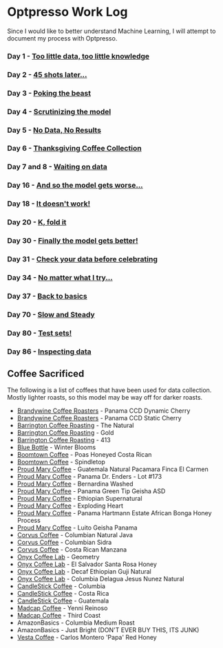 # Optpresso Work Log

Since I would like to better understand Machine Learning, I will attempt to document my process with Optpresso.


### Day 1 - [Too little data, too little knowledge](day1.md)

### Day 2 - [45 shots later...](day2.md)

### Day 3 - [Poking the beast](day3.md)

### Day 4 - [Scrutinizing the model](day4.md)

### Day 5 - [No Data, No Results](day5.md)

### Day 6 - [Thanksgiving Coffee Collection](day6.md)

### Day 7 and 8 - [Waiting on data](day7and8.md)

### Day 16 - [And so the model gets worse...](day16.md)

### Day 18 - [It doesn't work!](day18.md)

### Day 20 - [K, fold it](day20.md)

### Day 30 - [Finally the model gets better!](day30.md)

### Day 31 - [Check your data before celebrating](day31.md)

### Day 34 - [No matter what I try...](day34.md)

### Day 37 - [Back to basics](day37.md)

### Day 70 - [Slow and Steady](day70.md)

### Day 80 - [Test sets!](day80.md)

### Day 86 - [Inspecting data](day86.md)

## Coffee Sacrificed

The following is a list of coffees that have been used for data collection. Mostly lighter roasts, so this model may be way off for darker roasts.

* [Brandywine Coffee Roasters](https://www.brandywinecoffeeroasters.com/) - Panama CCD Dynamic Cherry
* [Brandywine Coffee Roasters](https://www.brandywinecoffeeroasters.com/) - Panama CCD Static Cherry
* [Barrington Coffee Roasting](https://barringtoncoffee.com/) - The Natural
* [Barrington Coffee Roasting](https://barringtoncoffee.com/) - Gold
* [Barrington Coffee Roasting](https://barringtoncoffee.com/) - 413
* [Blue Bottle](https://bluebottlecoffee.com/) - Winter Blooms
* [Boomtown Coffee](https://www.boomtowncoffee.com/) - Poas Honeyed Costa Rican
* [Boomtown Coffee](https://www.boomtowncoffee.com/) - Spindletop
* [Proud Mary Coffee](https://proudmarycoffee.com/) - Guatemala Natural Pacamara Finca El Carmen
* [Proud Mary Coffee](https://proudmarycoffee.com/) - Panama Dr. Enders - Lot #173
* [Proud Mary Coffee](https://proudmarycoffee.com/) - Bernardina Washed
* [Proud Mary Coffee](https://proudmarycoffee.com/) - Panama Green Tip Geisha ASD
* [Proud Mary Coffee](https://proudmarycoffee.com/) - Ethiopian Supernatural
* [Proud Mary Coffee](https://proudmarycoffee.com/) - Exploding Heart
* [Proud Mary Coffee](https://proudmarycoffee.com/) - Panama Hartmann Estate African Bonga Honey Process
* [Proud Mary Coffee](https://proudmarycoffee.com/) - Luito Geisha Panama
* [Corvus Coffee](https://www.corvuscoffee.com/) - Columbian Natural Java
* [Corvus Coffee](https://www.corvuscoffee.com/) - Columbian Sidra
* [Corvus Coffee](https://www.corvuscoffee.com/) - Costa Rican Manzana
* [Onyx Coffee Lab](https://onyxcoffeelab.com/) - Geometry
* [Onyx Coffee Lab](https://onyxcoffeelab.com/) - El Salvador Santa Rosa Honey
* [Onyx Coffee Lab](https://onyxcoffeelab.com/) - Decaf Ethiopian Guji Natural
* [Onyx Coffee Lab](https://onyxcoffeelab.com/) - Columbia Delagua Jesus Nunez Natural
* [CandleStick Coffee](https://candlestickcoffee.com/) - Columbia
* [CandleStick Coffee](https://candlestickcoffee.com/) - Costa Rica
* [CandleStick Coffee](https://candlestickcoffee.com/) - Guatemala
* [Madcap Coffee](http://madcapcoffee.com/) - Yenni Reinoso
* [Madcap Coffee](http://madcapcoffee.com/) - Third Coast
* AmazonBasics - Columbia Medium Roast
* AmazonBasics - Just Bright (DON'T EVER BUY THIS, ITS JUNK)
* [Vesta Coffee](https://vestacoffee.com/) - Carlos Montero 'Papa' Red Honey
